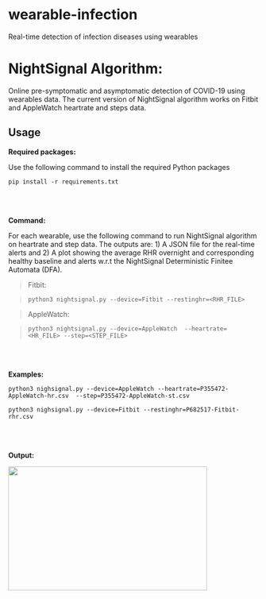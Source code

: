 # wearable-infection
Real-time detection of infection diseases using wearables

# NightSignal Algorithm:
Online pre-symptomatic and asymptomatic detection of COVID-19 using wearables data. The current version of NightSignal algorithm works on Fitbit and AppleWatch heartrate and steps data.

## Usage

**Required packages:**

  Use the following command to install the required Python packages

  ```pip install -r requirements.txt```

<br/>
<br/>

**Command:**

  For each wearable, use the following command to run NightSignal algorithm on heartrate and step data. The outputs are: 1) A JSON file for the real-time alerts and 2) A plot showing the average RHR overnight and corresponding healthy baseline and alerts w.r.t the NightSignal Deterministic Finitee Automata (DFA).    

> Fitbit:

> ``` python3 nightsignal.py --device=Fitbit --restinghr=<RHR_FILE> ```

> AppleWatch:

> ``` python3 nightsignal.py --device=AppleWatch  --heartrate=<HR_FILE> --step=<STEP_FILE> ```

<br/>
<br/>

**Examples:**

`python3 nighsignal.py --device=AppleWatch --heartrate=P355472-AppleWatch-hr.csv  --step=P355472-AppleWatch-st.csv`

`python3 nighsignal.py --device=Fitbit --restinghr=P682517-Fitbit-rhr.csv`

<br/>
<br/>

**Output:**

<img src="images/sample_output.png" width="400" height="250">
